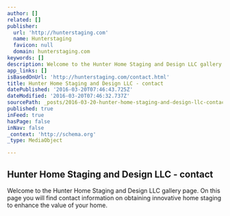 ```yaml
---
author: []
related: []
publisher:
  url: 'http://hunterstaging.com'
  name: Hunterstaging
  favicon: null
  domain: hunterstaging.com
keywords: []
description: Welcome to the Hunter Home Staging and Design LLC gallery page. On this page you will find contact information on obtaining innovative home staging to enhance the value of your home.
app_links: []
isBasedOnUrl: 'http://hunterstaging.com/contact.html'
title: Hunter Home Staging and Design LLC - contact
datePublished: '2016-03-20T07:46:43.725Z'
dateModified: '2016-03-20T07:46:32.737Z'
sourcePath: _posts/2016-03-20-hunter-home-staging-and-design-llc-contact.md
published: true
inFeed: true
hasPage: false
inNav: false
_context: 'http://schema.org'
_type: MediaObject

---
```

<article style=""><h1>Hunter Home Staging and Design LLC - contact</h1><p>Welcome to the Hunter Home Staging and Design LLC gallery page. On this page you will find contact information on obtaining innovative home staging to enhance the value of your home.</p></article>